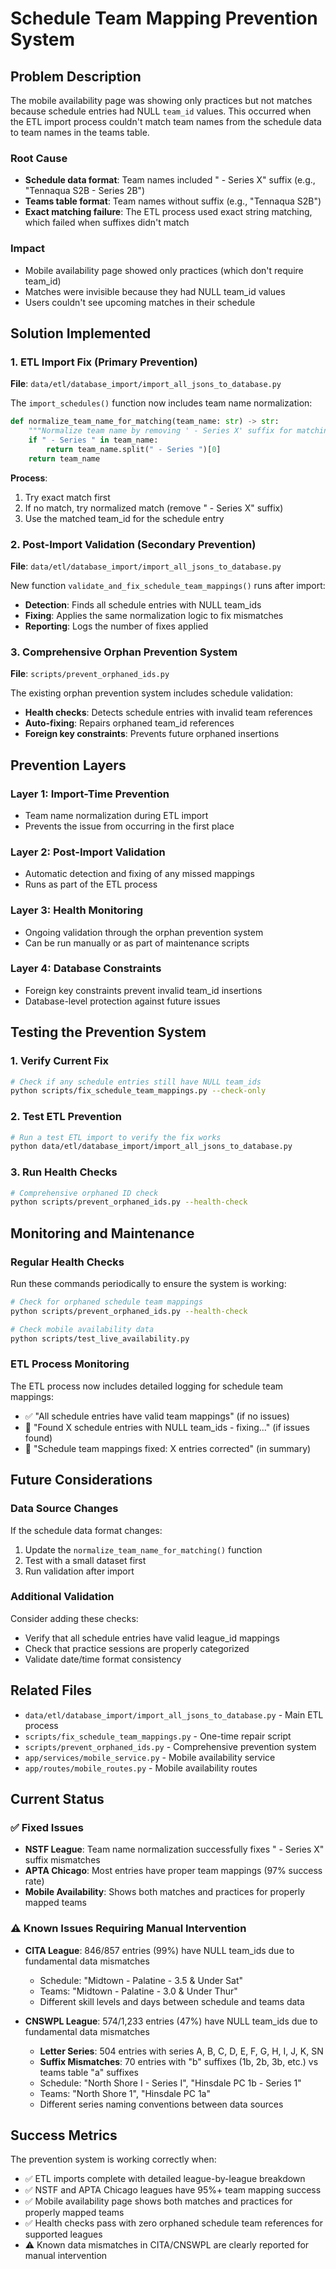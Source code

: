 # Schedule Team Mapping Prevention System

## Problem Description

The mobile availability page was showing only practices but not matches because schedule entries had NULL `team_id` values. This occurred when the ETL import process couldn't match team names from the schedule data to team names in the teams table.

### Root Cause
- **Schedule data format**: Team names included " - Series X" suffix (e.g., "Tennaqua S2B - Series 2B")
- **Teams table format**: Team names without suffix (e.g., "Tennaqua S2B")
- **Exact matching failure**: The ETL process used exact string matching, which failed when suffixes didn't match

### Impact
- Mobile availability page showed only practices (which don't require team_id)
- Matches were invisible because they had NULL team_id values
- Users couldn't see upcoming matches in their schedule

## Solution Implemented

### 1. ETL Import Fix (Primary Prevention)
**File**: `data/etl/database_import/import_all_jsons_to_database.py`

The `import_schedules()` function now includes team name normalization:

```python
def normalize_team_name_for_matching(team_name: str) -> str:
    """Normalize team name by removing ' - Series X' suffix for matching"""
    if " - Series " in team_name:
        return team_name.split(" - Series ")[0]
    return team_name
```

**Process**:
1. Try exact match first
2. If no match, try normalized match (remove " - Series X" suffix)
3. Use the matched team_id for the schedule entry

### 2. Post-Import Validation (Secondary Prevention)
**File**: `data/etl/database_import/import_all_jsons_to_database.py`

New function `validate_and_fix_schedule_team_mappings()` runs after import:

- **Detection**: Finds all schedule entries with NULL team_ids
- **Fixing**: Applies the same normalization logic to fix mismatches
- **Reporting**: Logs the number of fixes applied

### 3. Comprehensive Orphan Prevention System
**File**: `scripts/prevent_orphaned_ids.py`

The existing orphan prevention system includes schedule validation:

- **Health checks**: Detects schedule entries with invalid team references
- **Auto-fixing**: Repairs orphaned team_id references
- **Foreign key constraints**: Prevents future orphaned insertions

## Prevention Layers

### Layer 1: Import-Time Prevention
- Team name normalization during ETL import
- Prevents the issue from occurring in the first place

### Layer 2: Post-Import Validation
- Automatic detection and fixing of any missed mappings
- Runs as part of the ETL process

### Layer 3: Health Monitoring
- Ongoing validation through the orphan prevention system
- Can be run manually or as part of maintenance scripts

### Layer 4: Database Constraints
- Foreign key constraints prevent invalid team_id insertions
- Database-level protection against future issues

## Testing the Prevention System

### 1. Verify Current Fix
```bash
# Check if any schedule entries still have NULL team_ids
python scripts/fix_schedule_team_mappings.py --check-only
```

### 2. Test ETL Prevention
```bash
# Run a test ETL import to verify the fix works
python data/etl/database_import/import_all_jsons_to_database.py
```

### 3. Run Health Checks
```bash
# Comprehensive orphaned ID check
python scripts/prevent_orphaned_ids.py --health-check
```

## Monitoring and Maintenance

### Regular Health Checks
Run these commands periodically to ensure the system is working:

```bash
# Check for orphaned schedule team mappings
python scripts/prevent_orphaned_ids.py --health-check

# Check mobile availability data
python scripts/test_live_availability.py
```

### ETL Process Monitoring
The ETL process now includes detailed logging for schedule team mappings:

- ✅ "All schedule entries have valid team mappings" (if no issues)
- 🔧 "Found X schedule entries with NULL team_ids - fixing..." (if issues found)
- 📅 "Schedule team mappings fixed: X entries corrected" (in summary)

## Future Considerations

### Data Source Changes
If the schedule data format changes:
1. Update the `normalize_team_name_for_matching()` function
2. Test with a small dataset first
3. Run validation after import

### Additional Validation
Consider adding these checks:
- Verify that all schedule entries have valid league_id mappings
- Check that practice sessions are properly categorized
- Validate date/time format consistency

## Related Files

- `data/etl/database_import/import_all_jsons_to_database.py` - Main ETL process
- `scripts/fix_schedule_team_mappings.py` - One-time repair script
- `scripts/prevent_orphaned_ids.py` - Comprehensive prevention system
- `app/services/mobile_service.py` - Mobile availability service
- `app/routes/mobile_routes.py` - Mobile availability routes

## Current Status

### ✅ Fixed Issues
- **NSTF League**: Team name normalization successfully fixes " - Series X" suffix mismatches
- **APTA Chicago**: Most entries have proper team mappings (97% success rate)
- **Mobile Availability**: Shows both matches and practices for properly mapped teams

### ⚠️ Known Issues Requiring Manual Intervention
- **CITA League**: 846/857 entries (99%) have NULL team_ids due to fundamental data mismatches
  - Schedule: "Midtown - Palatine - 3.5 & Under Sat"
  - Teams: "Midtown - Palatine - 3.0 & Under Thur"
  - Different skill levels and days between schedule and teams data
  
- **CNSWPL League**: 574/1,233 entries (47%) have NULL team_ids due to fundamental data mismatches
  - **Letter Series**: 504 entries with series A, B, C, D, E, F, G, H, I, J, K, SN
  - **Suffix Mismatches**: 70 entries with "b" suffixes (1b, 2b, 3b, etc.) vs teams table "a" suffixes
  - Schedule: "North Shore I - Series I", "Hinsdale PC 1b - Series 1"
  - Teams: "North Shore 1", "Hinsdale PC 1a"
  - Different series naming conventions between data sources

## Success Metrics

The prevention system is working correctly when:
- ✅ ETL imports complete with detailed league-by-league breakdown
- ✅ NSTF and APTA Chicago leagues have 95%+ team mapping success
- ✅ Mobile availability page shows both matches and practices for properly mapped teams
- ✅ Health checks pass with zero orphaned schedule team references for supported leagues
- ⚠️ Known data mismatches in CITA/CNSWPL are clearly reported for manual intervention 